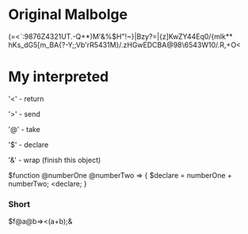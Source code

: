 # Original Malbolge
 (=<`:9876Z4321UT.-Q+*)M'&%$H"!~}|Bzy?=|{z]KwZY44Eq0/{mlk**
 hKs_dG5[m_BA{?-Y;;Vb'rR5431M}/.zHGwEDCBA@98\6543W10/.R,+O<

# My interpreted
'<' - return

'>' - send

'@' - take

'$' - declare

'&' - wrap (finish this object)

$function @numberOne @numberTwo => {
  $declare = numberOne + numberTwo;
  <declare;
}

### Short
$f@a@b=><(a+b);&
